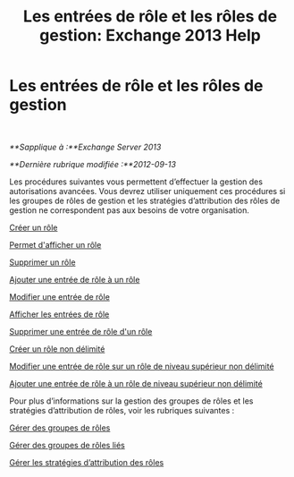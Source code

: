 ﻿---
title: 'Les entrées de rôle et les rôles de gestion: Exchange 2013 Help'
TOCTitle: Les entrées de rôle et les rôles de gestion
ms:assetid: 243be502-b3d7-4bb3-8f9b-063ab7a85c02
ms:mtpsurl: https://technet.microsoft.com/fr-fr/library/Dd638097(v=EXCHG.150)
ms:contentKeyID: 50477666
ms.date: 05/23/2018
mtps_version: v=EXCHG.150
ms.translationtype: MT
---

# Les entrées de rôle et les rôles de gestion

 

_**Sapplique à :**Exchange Server 2013_

_**Dernière rubrique modifiée :**2012-09-13_

Les procédures suivantes vous permettent d’effectuer la gestion des autorisations avancées. Vous devrez utiliser uniquement ces procédures si les groupes de rôles de gestion et les stratégies d’attribution des rôles de gestion ne correspondent pas aux besoins de votre organisation.

[Créer un rôle](create-a-role-exchange-2013-help.md)

[Permet d'afficher un rôle](view-a-role-exchange-2013-help.md)

[Supprimer un rôle](remove-a-role-exchange-2013-help.md)

[Ajouter une entrée de rôle à un rôle](add-a-role-entry-to-a-role-exchange-2013-help.md)

[Modifier une entrée de rôle](change-a-role-entry-exchange-2013-help.md)

[Afficher les entrées de rôle](view-role-entries-exchange-2013-help.md)

[Supprimer une entrée de rôle d'un rôle](remove-a-role-entry-from-a-role-exchange-2013-help.md)

[Créer un rôle non délimité](create-an-unscoped-role-exchange-2013-help.md)

[Modifier une entrée de rôle sur un rôle de niveau supérieur non délimité](change-a-role-entry-on-an-unscoped-top-level-role-exchange-2013-help.md)

[Ajouter une entrée de rôle à un rôle de niveau supérieur non délimité](add-a-role-entry-to-an-unscoped-top-level-role-exchange-2013-help.md)

Pour plus d’informations sur la gestion des groupes de rôles et les stratégies d’attribution de rôles, voir les rubriques suivantes :

[Gérer des groupes de rôles](manage-role-groups-exchange-2013-help.md)

[Gérer des groupes de rôles liés](manage-linked-role-groups-exchange-2013-help.md)

[Gérer les stratégies d’attribution des rôles](manage-role-assignment-policies-exchange-2013-help.md)

